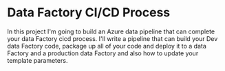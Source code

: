 # Data Factory CI/CD Process


In this project I'm going to build an Azure data pipeline that can complete your data Factory cicd process. I'll write a pipeline that can build your Dev data Factory code,  package up all of your code and deploy it to a  data Factory and a production data Factory and also how to update your template parameters.
